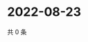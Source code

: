 # 2022-08-23

共 0 条

<!-- BEGIN WEIBO -->
<!-- 最后更新时间 Tue Aug 23 2022 20:11:02 GMT+0800 (China Standard Time) -->

<!-- END WEIBO -->
